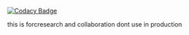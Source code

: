 
[![Codacy Badge](https://api.codacy.com/project/badge/Grade/c34279151fa647168478023ffdc9c221)](https://app.codacy.com/gh/Stephenvega2/Classical-enhanced-signal-system-?utm_source=github.com&utm_medium=referral&utm_content=Stephenvega2/Classical-enhanced-signal-system-&utm_campaign=Badge_Grade)

this is forcresearch and collaboration dont use in production
